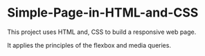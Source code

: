 # Simple-Page-in-HTML-and-CSS

This project uses HTML and, CSS to build a responsive web page. <br>

It applies the principles of the flexbox and media queries.
